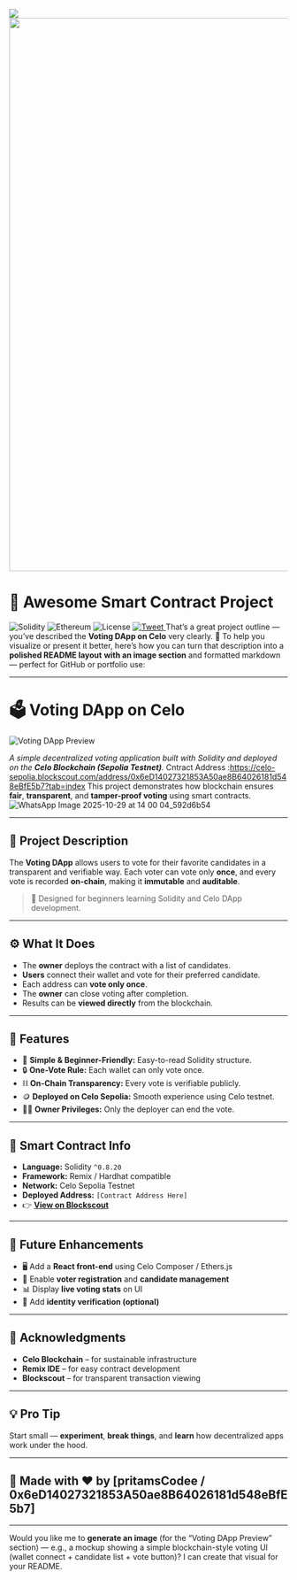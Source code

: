 <img src="https://capsule-render.vercel.app/api?type=waving&color=gradient&customColorList=6,11,20&height=120&section=footer&animation=twinkling&fontColor=fff" />
<img src="https://user-images.githubusercontent.com/74038190/212284115-f47cd8ff-2ffb-4b04-b5bf-4d1c14c0247f.gif" width="1000">

# 🚀 Awesome Smart Contract Project

![Solidity](https://img.shields.io/badge/Solidity-0.8.0-blue.svg)
![Ethereum](https://img.shields.io/badge/Ethereum-3C3C3D?logo=ethereum)
![License](https://img.shields.io/badge/License-MIT-green.svg)
<a href="https://twitter.com/intent/tweet?text=🚀%20Check%20out%20this%20incredible%20animated%20counter!">
<img src="https://readme-typing-svg.herokuapp.com?font=JetBrains+Mono&weight=600&size=16&duration=2000&pause=1500&color=1DA1F2&center=true&vCenter=true&width=300&lines=🐦+develop+the+Blocks" alt="Tweet" />
</a>
That’s a great project outline — you’ve described the **Voting DApp on Celo** very clearly. 👏
To help you visualize or present it better, here’s how you can turn that description into a **polished README layout** **with an image section** and formatted markdown — perfect for GitHub or portfolio use:

---

# 🗳️ **Voting DApp on Celo**

![Voting DApp Preview](https://via.placeholder.com/900x400?text=Voting+DApp+on+Celo+Preview)

*A simple decentralized voting application built with Solidity and deployed on the **Celo Blockchain (Sepolia Testnet)**.*
Cntract Address :https://celo-sepolia.blockscout.com/address/0x6eD14027321853A50ae8B64026181d548eBfE5b7?tab=index
This project demonstrates how blockchain ensures **fair**, **transparent**, and **tamper-proof voting** using smart contracts.
![WhatsApp Image 2025-10-29 at 14 00 04_592d6b54](https://github.com/user-attachments/assets/ce35ba6e-6ed0-4f3b-b47c-64bbcce1a27a)

---

## 📜 **Project Description**

The **Voting DApp** allows users to vote for their favorite candidates in a transparent and verifiable way.
Each voter can vote only **once**, and every vote is recorded **on-chain**, making it **immutable** and **auditable**.

> 🧩 Designed for beginners learning Solidity and Celo DApp development.

---

## ⚙️ **What It Does**

* The **owner** deploys the contract with a list of candidates.
* **Users** connect their wallet and vote for their preferred candidate.
* Each address can **vote only once**.
* The **owner** can close voting after completion.
* Results can be **viewed directly** from the blockchain.

---

## 🌟 **Features**

* 🧠 **Simple & Beginner-Friendly:** Easy-to-read Solidity structure.
* 🔒 **One-Vote Rule:** Each wallet can only vote once.
* ⛓️ **On-Chain Transparency:** Every vote is verifiable publicly.
* 🪙 **Deployed on Celo Sepolia:** Smooth experience using Celo testnet.
* 👨‍💼 **Owner Privileges:** Only the deployer can end the vote.

---

## 📄 **Smart Contract Info**

* **Language:** Solidity `^0.8.20`
* **Framework:** Remix / Hardhat compatible
* **Network:** Celo Sepolia Testnet
* **Deployed Address:** `[Contract Address Here]`
* 👉 [**View on Blockscout**](https://sepolia.celoscan.io)

---

## 🧩 **Future Enhancements**

* 🖥️ Add a **React front-end** using Celo Composer / Ethers.js
* 🧾 Enable **voter registration** and **candidate management**
* 📊 Display **live voting stats** on UI
* 🔐 Add **identity verification (optional)**

---

## 🙌 **Acknowledgments**

* **Celo Blockchain** – for sustainable infrastructure
* **Remix IDE** – for easy contract development
* **Blockscout** – for transparent transaction viewing

---

## 💡 **Pro Tip**

Start small — **experiment**, **break things**, and **learn** how decentralized apps work under the hood.

---

## 🧠 **Made with ❤️ by [pritamsCodee / 0x6eD14027321853A50ae8B64026181d548eBfE5b7]**

---

Would you like me to **generate an image** (for the “Voting DApp Preview” section) — e.g., a mockup showing a simple blockchain-style voting UI (wallet connect + candidate list + vote button)?
I can create that visual for your README.

